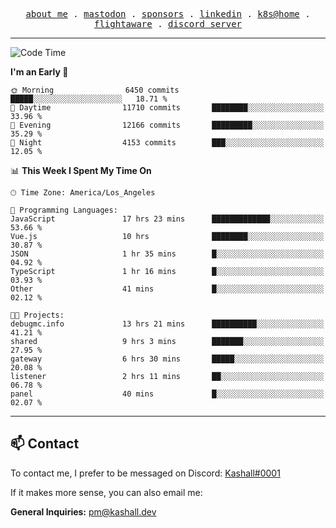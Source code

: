 <p align="center">
  <samp>
    <a href="https://jordanjones.org/">about me</a> .
    <a href="https://mastodon.social/@kashall">mastodon</a> .
    <a href="https://github.com/sponsors/kashalls">sponsors</a> .
    <a href="https://linkedin.com/in/jordpjones">linkedin</a> .
    <a href="https://github.com/kashalls/home-cluster">k8s@home</a> .
    <a href="https://flightaware.com/adsb/stats/user/kashalls">flightaware</a> .
    <a href="https://discord.gg/ctgrp8k">discord server</a>
  </samp>
</p>

---

<!--START_SECTION:waka-->
![Code Time](http://img.shields.io/badge/Code%20Time-1%2C325%20hrs%2032%20mins-blue)

**I'm an Early 🐤** 

```text
🌞 Morning                6450 commits        █████░░░░░░░░░░░░░░░░░░░░   18.71 % 
🌆 Daytime                11710 commits       ████████░░░░░░░░░░░░░░░░░   33.96 % 
🌃 Evening                12166 commits       █████████░░░░░░░░░░░░░░░░   35.29 % 
🌙 Night                  4153 commits        ███░░░░░░░░░░░░░░░░░░░░░░   12.05 % 
```


📊 **This Week I Spent My Time On** 

```text
🕑︎ Time Zone: America/Los_Angeles

💬 Programming Languages: 
JavaScript               17 hrs 23 mins      █████████████░░░░░░░░░░░░   53.66 % 
Vue.js                   10 hrs              ████████░░░░░░░░░░░░░░░░░   30.87 % 
JSON                     1 hr 35 mins        █░░░░░░░░░░░░░░░░░░░░░░░░   04.92 % 
TypeScript               1 hr 16 mins        █░░░░░░░░░░░░░░░░░░░░░░░░   03.93 % 
Other                    41 mins             █░░░░░░░░░░░░░░░░░░░░░░░░   02.12 % 

🐱‍💻 Projects: 
debugmc.info             13 hrs 21 mins      ██████████░░░░░░░░░░░░░░░   41.21 % 
shared                   9 hrs 3 mins        ███████░░░░░░░░░░░░░░░░░░   27.95 % 
gateway                  6 hrs 30 mins       █████░░░░░░░░░░░░░░░░░░░░   20.08 % 
listener                 2 hrs 11 mins       ██░░░░░░░░░░░░░░░░░░░░░░░   06.78 % 
panel                    40 mins             █░░░░░░░░░░░░░░░░░░░░░░░░   02.07 % 
```


<!--END_SECTION:waka-->

---

## 📫 Contact

To contact me, I prefer to be messaged on Discord:  [Kashall#0001](https://discord.com/users/201077739589992448)

If it makes more sense, you can also email me:

**General Inquiries:** pm@kashall.dev  

